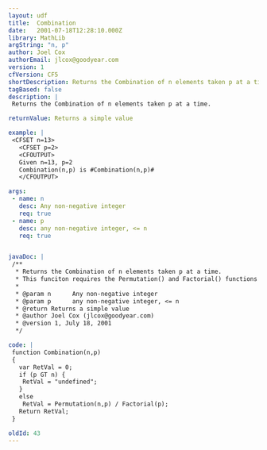 ```yaml
---
layout: udf
title:  Combination
date:   2001-07-18T12:28:10.000Z
library: MathLib
argString: "n, p"
author: Joel Cox
authorEmail: jlcox@goodyear.com
version: 1
cfVersion: CF5
shortDescription: Returns the Combination of n elements taken p at a time.
tagBased: false
description: |
 Returns the Combination of n elements taken p at a time.

returnValue: Returns a simple value

example: |
 <CFSET n=13>
   <CFSET p=2>
   <CFOUTPUT>
   Given n=13, p=2
   Combination(n,p) is #Combination(n,p)#
   </CFOUTPUT>

args:
 - name: n
   desc: Any non-negative integer
   req: true
 - name: p
   desc: any non-negative integer, <= n
   req: true


javaDoc: |
 /**
  * Returns the Combination of n elements taken p at a time.
  * This funciton requires the Permutation() and Factorial() functions from this library.
  * 
  * @param n      Any non-negative integer 
  * @param p      any non-negative integer, <= n 
  * @return Returns a simple value 
  * @author Joel Cox (jlcox@goodyear.com) 
  * @version 1, July 18, 2001 
  */

code: |
 function Combination(n,p)
 {
   var RetVal = 0;
   if (p GT n) {
    RetVal = "undefined";
   }
   else
    RetVal = Permutation(n,p) / Factorial(p);  
   Return RetVal;
 }

oldId: 43
---
```


